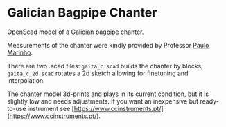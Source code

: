 # Galician Bagpipe Chanter

OpenScad model of a Galician bagpipe chanter. 

Measurements of the chanter were kindly provided by Professor [Paulo Marinho](http://www.paulotatomarinho.pt/).

There are two .scad files: ```gaita_c.scad``` builds the chanter by blocks, ```gaita_c_2d.scad``` rotates a 2d sketch allowing for finetuning and interpolation.

The chanter model 3d-prints and plays in its current condition, but it is slightly low and needs adjustments. If you want an inexpensive but ready-to-use instrument see [https://www.ccinstruments.pt/](https://www.ccinstruments.pt/).

